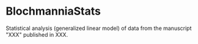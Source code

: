# BlochmanniaStats
Statistical analysis (generalized linear model) of data from the manuscript "XXX" published in XXX.
